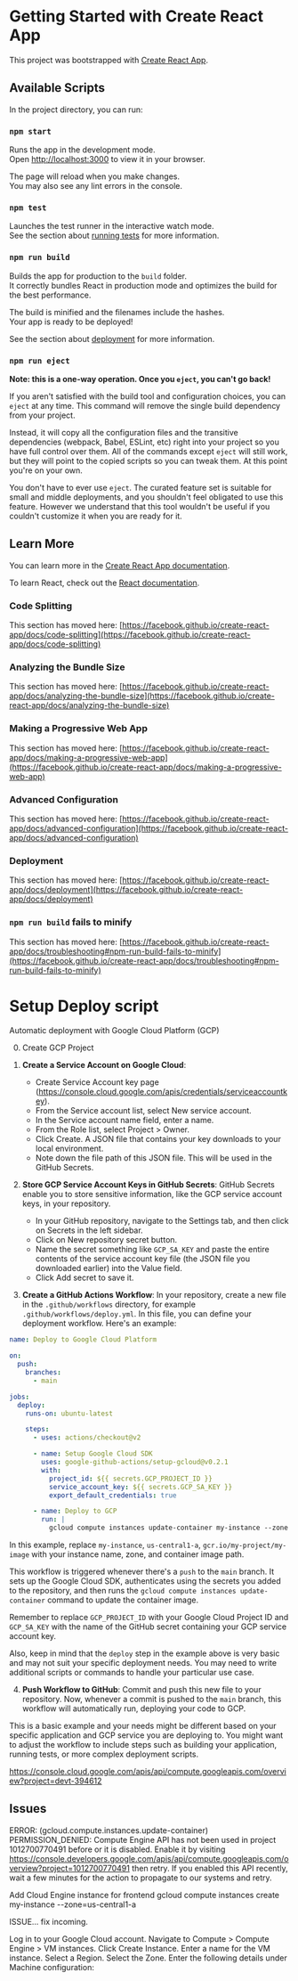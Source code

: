 # Getting Started with Create React App

This project was bootstrapped with [Create React App](https://github.com/facebook/create-react-app).

## Available Scripts

In the project directory, you can run:

### `npm start`

Runs the app in the development mode.\
Open [http://localhost:3000](http://localhost:3000) to view it in your browser.

The page will reload when you make changes.\
You may also see any lint errors in the console.

### `npm test`

Launches the test runner in the interactive watch mode.\
See the section about [running tests](https://facebook.github.io/create-react-app/docs/running-tests) for more information.

### `npm run build`

Builds the app for production to the `build` folder.\
It correctly bundles React in production mode and optimizes the build for the best performance.

The build is minified and the filenames include the hashes.\
Your app is ready to be deployed!

See the section about [deployment](https://facebook.github.io/create-react-app/docs/deployment) for more information.

### `npm run eject`

**Note: this is a one-way operation. Once you `eject`, you can't go back!**

If you aren't satisfied with the build tool and configuration choices, you can `eject` at any time. This command will remove the single build dependency from your project.

Instead, it will copy all the configuration files and the transitive dependencies (webpack, Babel, ESLint, etc) right into your project so you have full control over them. All of the commands except `eject` will still work, but they will point to the copied scripts so you can tweak them. At this point you're on your own.

You don't have to ever use `eject`. The curated feature set is suitable for small and middle deployments, and you shouldn't feel obligated to use this feature. However we understand that this tool wouldn't be useful if you couldn't customize it when you are ready for it.

## Learn More

You can learn more in the [Create React App documentation](https://facebook.github.io/create-react-app/docs/getting-started).

To learn React, check out the [React documentation](https://reactjs.org/).

### Code Splitting

This section has moved here: [https://facebook.github.io/create-react-app/docs/code-splitting](https://facebook.github.io/create-react-app/docs/code-splitting)

### Analyzing the Bundle Size

This section has moved here: [https://facebook.github.io/create-react-app/docs/analyzing-the-bundle-size](https://facebook.github.io/create-react-app/docs/analyzing-the-bundle-size)

### Making a Progressive Web App

This section has moved here: [https://facebook.github.io/create-react-app/docs/making-a-progressive-web-app](https://facebook.github.io/create-react-app/docs/making-a-progressive-web-app)

### Advanced Configuration

This section has moved here: [https://facebook.github.io/create-react-app/docs/advanced-configuration](https://facebook.github.io/create-react-app/docs/advanced-configuration)

### Deployment

This section has moved here: [https://facebook.github.io/create-react-app/docs/deployment](https://facebook.github.io/create-react-app/docs/deployment)

### `npm run build` fails to minify

This section has moved here: [https://facebook.github.io/create-react-app/docs/troubleshooting#npm-run-build-fails-to-minify](https://facebook.github.io/create-react-app/docs/troubleshooting#npm-run-build-fails-to-minify)

# Setup Deploy script

Automatic deployment with Google Cloud Platform (GCP)

0. Create GCP Project

1. **Create a Service Account on Google Cloud**:

   - Create Service Account key page (https://console.cloud.google.com/apis/credentials/serviceaccountkey).
   - From the Service account list, select New service account.
   - In the Service account name field, enter a name.
   - From the Role list, select Project > Owner.
   - Click Create. A JSON file that contains your key downloads to your local environment.
   - Note down the file path of this JSON file. This will be used in the GitHub Secrets.

2. **Store GCP Service Account Keys in GitHub Secrets**: GitHub Secrets enable you to store sensitive information, like the GCP service account keys, in your repository.

   - In your GitHub repository, navigate to the Settings tab, and then click on Secrets in the left sidebar.
   - Click on New repository secret button.
   - Name the secret something like `GCP_SA_KEY` and paste the entire contents of the service account key file (the JSON file you downloaded earlier) into the Value field.
   - Click Add secret to save it.

3. **Create a GitHub Actions Workflow**: In your repository, create a new file in the `.github/workflows` directory, for example `.github/workflows/deploy.yml`. In this file, you can define your deployment workflow. Here's an example:

```yaml
name: Deploy to Google Cloud Platform

on:
  push:
    branches:
      - main

jobs:
  deploy:
    runs-on: ubuntu-latest

    steps:
      - uses: actions/checkout@v2

      - name: Setup Google Cloud SDK
        uses: google-github-actions/setup-gcloud@v0.2.1
        with:
          project_id: ${{ secrets.GCP_PROJECT_ID }}
          service_account_key: ${{ secrets.GCP_SA_KEY }}
          export_default_credentials: true

      - name: Deploy to GCP
        run: |
          gcloud compute instances update-container my-instance --zone us-central1-a --container-image gcr.io/my-project/my-image
```

In this example, replace `my-instance`, `us-central1-a`, `gcr.io/my-project/my-image` with your instance name, zone, and container image path.

This workflow is triggered whenever there's a `push` to the `main` branch. It sets up the Google Cloud SDK, authenticates using the secrets you added to the repository, and then runs the `gcloud compute instances update-container` command to update the container image.

Remember to replace `GCP_PROJECT_ID` with your Google Cloud Project ID and `GCP_SA_KEY` with the name of the GitHub secret containing your GCP service account key.

Also, keep in mind that the `deploy` step in the example above is very basic and may not suit your specific deployment needs. You may need to write additional scripts or commands to handle your particular use case.

4. **Push Workflow to GitHub**: Commit and push this new file to your repository. Now, whenever a commit is pushed to the `main` branch, this workflow will automatically run, deploying your code to GCP.

This is a basic example and your needs might be different based on your specific application and GCP service you are deploying to. You might want to adjust the workflow to include steps such as building your application, running tests, or more complex deployment scripts.

https://console.cloud.google.com/apis/api/compute.googleapis.com/overview?project=devt-394612

## Issues

ERROR: (gcloud.compute.instances.update-container) PERMISSION_DENIED: Compute Engine API has not been used in project 1012700770491 before or it is disabled. Enable it by visiting https://console.developers.google.com/apis/api/compute.googleapis.com/overview?project=1012700770491 then retry. If you enabled this API recently, wait a few minutes for the action to propagate to our systems and retry.

Add Cloud Engine instance for frontend
gcloud compute instances create my-instance --zone=us-central1-a

ISSUE... fix incoming.

Log in to your Google Cloud account.
Navigate to Compute > Compute Engine > VM instances.
Click Create Instance.
Enter a name for the VM instance.
Select a Region.
Select the Zone.
Enter the following details under Machine configuration:
